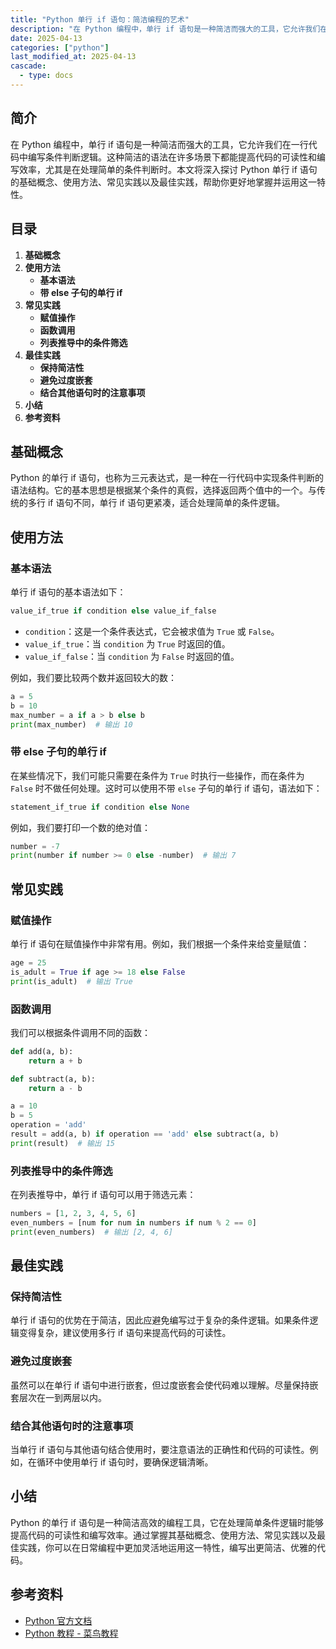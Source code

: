 ```yaml
---
title: "Python 单行 if 语句：简洁编程的艺术"
description: "在 Python 编程中，单行 if 语句是一种简洁而强大的工具，它允许我们在一行代码中编写条件判断逻辑。这种简洁的语法在许多场景下都能提高代码的可读性和编写效率，尤其是在处理简单的条件判断时。本文将深入探讨 Python 单行 if 语句的基础概念、使用方法、常见实践以及最佳实践，帮助你更好地掌握并运用这一特性。"
date: 2025-04-13
categories: ["python"]
last_modified_at: 2025-04-13
cascade:
  - type: docs
---
```



## 简介
在 Python 编程中，单行 if 语句是一种简洁而强大的工具，它允许我们在一行代码中编写条件判断逻辑。这种简洁的语法在许多场景下都能提高代码的可读性和编写效率，尤其是在处理简单的条件判断时。本文将深入探讨 Python 单行 if 语句的基础概念、使用方法、常见实践以及最佳实践，帮助你更好地掌握并运用这一特性。

<!-- more -->
## 目录
1. **基础概念**
2. **使用方法**
    - **基本语法**
    - **带 else 子句的单行 if**
3. **常见实践**
    - **赋值操作**
    - **函数调用**
    - **列表推导中的条件筛选**
4. **最佳实践**
    - **保持简洁性**
    - **避免过度嵌套**
    - **结合其他语句时的注意事项**
5. **小结**
6. **参考资料**

## 基础概念
Python 的单行 if 语句，也称为三元表达式，是一种在一行代码中实现条件判断的语法结构。它的基本思想是根据某个条件的真假，选择返回两个值中的一个。与传统的多行 if 语句不同，单行 if 语句更紧凑，适合处理简单的条件逻辑。

## 使用方法
### 基本语法
单行 if 语句的基本语法如下：
```python
value_if_true if condition else value_if_false
```
- `condition`：这是一个条件表达式，它会被求值为 `True` 或 `False`。
- `value_if_true`：当 `condition` 为 `True` 时返回的值。
- `value_if_false`：当 `condition` 为 `False` 时返回的值。

例如，我们要比较两个数并返回较大的数：
```python
a = 5
b = 10
max_number = a if a > b else b
print(max_number)  # 输出 10
```

### 带 else 子句的单行 if
在某些情况下，我们可能只需要在条件为 `True` 时执行一些操作，而在条件为 `False` 时不做任何处理。这时可以使用不带 `else` 子句的单行 if 语句，语法如下：
```python
statement_if_true if condition else None
```
例如，我们要打印一个数的绝对值：
```python
number = -7
print(number if number >= 0 else -number)  # 输出 7
```

## 常见实践
### 赋值操作
单行 if 语句在赋值操作中非常有用。例如，我们根据一个条件来给变量赋值：
```python
age = 25
is_adult = True if age >= 18 else False
print(is_adult)  # 输出 True
```

### 函数调用
我们可以根据条件调用不同的函数：
```python
def add(a, b):
    return a + b

def subtract(a, b):
    return a - b

a = 10
b = 5
operation = 'add'
result = add(a, b) if operation == 'add' else subtract(a, b)
print(result)  # 输出 15
```

### 列表推导中的条件筛选
在列表推导中，单行 if 语句可以用于筛选元素：
```python
numbers = [1, 2, 3, 4, 5, 6]
even_numbers = [num for num in numbers if num % 2 == 0]
print(even_numbers)  # 输出 [2, 4, 6]
```

## 最佳实践
### 保持简洁性
单行 if 语句的优势在于简洁，因此应避免编写过于复杂的条件逻辑。如果条件逻辑变得复杂，建议使用多行 if 语句来提高代码的可读性。

### 避免过度嵌套
虽然可以在单行 if 语句中进行嵌套，但过度嵌套会使代码难以理解。尽量保持嵌套层次在一到两层以内。

### 结合其他语句时的注意事项
当单行 if 语句与其他语句结合使用时，要注意语法的正确性和代码的可读性。例如，在循环中使用单行 if 语句时，要确保逻辑清晰。

## 小结
Python 的单行 if 语句是一种简洁高效的编程工具，它在处理简单条件逻辑时能够提高代码的可读性和编写效率。通过掌握其基础概念、使用方法、常见实践以及最佳实践，你可以在日常编程中更加灵活地运用这一特性，编写出更简洁、优雅的代码。

## 参考资料
- [Python 官方文档](https://docs.python.org/3/)
- [Python 教程 - 菜鸟教程](https://www.runoob.com/python3/python3-conditional-statements.html)